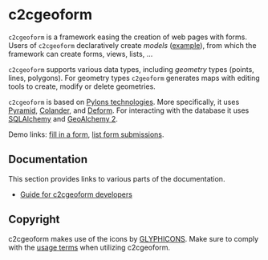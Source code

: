 # c2cgeoform

`c2cgeoform` is a framework easing the creation of web pages with forms. Users
of `c2cgeoform` declaratively create *models*
([example](c2cgeoform/pully/model.py)), from which the framework
can create forms, views, lists, …

`c2cgeoform` supports various data types, including *geometry* types (points,
lines, polygons). For geometry types `c2geoform` generates maps with editing
tools to create, modify or delete geometries.

`c2cgeoform` is based on [Pylons technologies](http://www.pylonsproject.org/).
More specifically, it uses
[Pyramid](http://docs.pylonsproject.org/en/latest/docs/pyramid.html),
[Colander](http://colander.readthedocs.org/en/latest/), and
[Deform](http://deform.readthedocs.org/en/latest/). For interacting with the
database it uses [SQLAlchemy](http://www.sqlalchemy.org/) and
[GeoAlchemy 2](https://geoalchemy-2.readthedocs.org/en/latest/).

Demo links: [fill in
a form](http://mapfish-geoportal.demo-camptocamp.com/c2cgeoform/wsgi/fouille/form/),
[list form
submissions](http://mapfish-geoportal.demo-camptocamp.com/c2cgeoform/wsgi/fouille/).

## Documentation

This section provides links to various parts of the documentation.

* [Guide for c2cgeoform developers](docs/developer-guide.md)

## Copyright

c2cgeoform makes use of the icons by [GLYPHICONS](http://glyphicons.com).
Make sure to comply with the [usage terms](http://glyphicons.com/license/) when
utilizing c2cgeoform.
